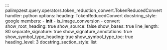 <!-- ## Goal
Brief preamble with most content autogenerated from docstrings. -->

::: palimpzest.query.operators.token_reduction_convert.TokenReducedConvert
    handler: python
    options:
      heading: TokenReducedConvert
      docstring_style: google
      members:
        - __init__
        - is_image_conversion
        - convert
      show_root_heading: true
      show_source: false
      show_bases: true
      line_length: 80
      separate_signature: true
      show_signature_annotations: true
      show_symbol_type_heading: true
      show_symbol_type_toc: true
      heading_level: 3
      docstring_section_style: list
